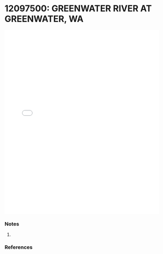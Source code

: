 # 12097500: GREENWATER RIVER AT GREENWATER, WA

<iframe src="/_static/stations/12097500_fdc.html" width="100%" height="600" frameborder="0"></iframe>

### Notes
1. 

### References

